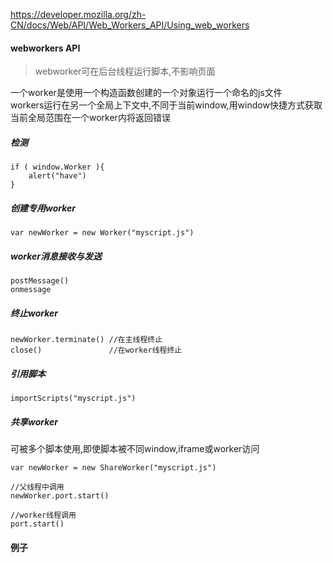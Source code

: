 https://developer.mozilla.org/zh-CN/docs/Web/API/Web_Workers_API/Using_web_workers

#### webworkers API
> webworker可在后台线程运行脚本,不影响页面


一个worker是使用一个构造函数创建的一个对象运行一个命名的js文件<br/>
workers运行在另一个全局上下文中,不同于当前window,用window快捷方式获取当前全局范围在一个worker内将返回错误

##### 检测
```
if ( window.Worker ){
	alert("have")
}
```
##### 创建专用worker
```
var newWorker = new Worker("myscript.js")
```
##### worker消息接收与发送
```
postMessage()
onmessage
```
##### 终止worker
```
newWorker.terminate() //在主线程终止
close()               //在worker线程终止
```
##### 引用脚本
```
importScripts("myscript.js")
```
##### 共享worker
可被多个脚本使用,即使脚本被不同window,iframe或worker访问
```
var newWorker = new ShareWorker("myscript.js")
```
```
//父线程中调用
newWorker.port.start()
```
```
//worker线程调用
port.start()
```

#### 例子
```

```